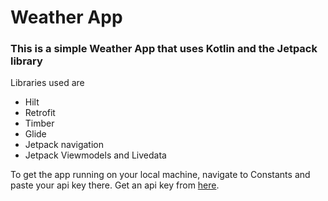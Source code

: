 # Weather App

### This is a simple Weather App that uses Kotlin and the Jetpack library 
Libraries used are
- Hilt
- Retrofit
- Timber
- Glide
- Jetpack navigation
- Jetpack Viewmodels and Livedata

To get the app running on your local machine, navigate to Constants and paste your api key there. 
Get an api key from [here](https://openweathermap.org/api).

